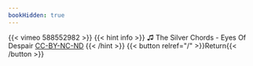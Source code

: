 ```yaml
---
bookHidden: true
---
```


{{< vimeo 588552982 >}}
{{< hint info >}}
♫ The Silver Chords - Eyes Of Despair [CC-BY-NC-ND](https://freemusicarchive.org/music/The_Silver_Chords/Dead_Bees_records_label_sampler_11/17-Eyes_Of_Despair)
{{< /hint >}}
{{< button relref="/" >}}Return{{< /button >}}
